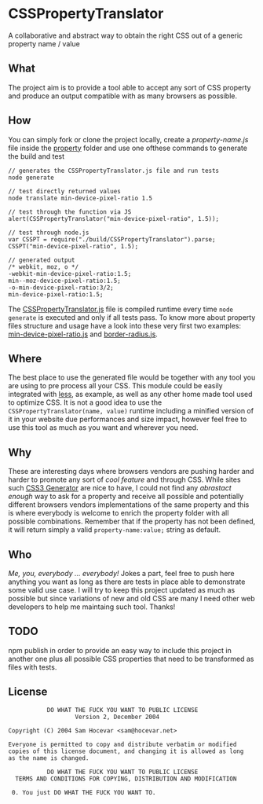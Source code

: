 CSSPropertyTranslator
=====================
A collaborative and abstract way to obtain the right CSS out of a generic
property name / value

What
---
The project aim is to provide a tool able to accept any sort of CSS property
and produce an output compatible with as many browsers as possible.

How
---
You can simply fork or clone the project locally, create a *property-name.js*
file inside the [property](https://github.com/WebReflection/CSSPropertyTranslator/tree/master/property)
folder and use one ofthese commands to generate the build and test

    // generates the CSSPropertyTranslator.js file and run tests
    node generate

    // test directly returned values
    node translate min-device-pixel-ratio 1.5
    
    // test through the function via JS
    alert(CSSPropertyTranslator("min-device-pixel-ratio", 1.5));

    // test through node.js
    var CSSPT = require("./build/CSSPropertyTranslator").parse;
    CSSPT("min-device-pixel-ratio", 1.5);

    // generated output
    /* webkit, moz, o */
    -webkit-min-device-pixel-ratio:1.5;
    min--moz-device-pixel-ratio:1.5;
    -o-min-device-pixel-ratio:3/2;
    min-device-pixel-ratio:1.5;

The
[CSSPropertyTranslator.js](https://github.com/WebReflection/CSSPropertyTranslator/blob/master/build/CSSPropertyTranslator.js)
file is compiled runtime every time `node generate` is executed and only if all
tests pass.
To know more about property files structure and usage have a look into these
very first two examples:
[min-device-pixel-ratio.js](https://github.com/WebReflection/CSSPropertyTranslator/blob/master/property/min-device-pixel-ratio.js)
and
[border-radius.js](https://github.com/WebReflection/CSSPropertyTranslator/blob/master/property/border-radius.js).

Where
-----
The best place to use the generated file would be together with any tool you
are using to pre process all your CSS.
This module could be easily integrated with [less](http://lesscss.org/), as
example, as well as any other home made tool used to optimize CSS.
It is not a good idea to use the `CSSPropertyTranslator(name, value)` runtime
including a minified version of it in your website due performances and size
impact, however feel free to use this tool as much as you want and wherever you
need.

Why
---
These are interesting days where browsers vendors are pushing harder and harder
to promote any sort of *cool feature* and through CSS.
While sites such [CSS3 Generator](http://css3generator.com/) are nice to have,
I could not find any *abrastact enough* way to ask for a property and receive
all possible and potentially different browsers vendors implementations of the
same property and this is where everybody is welcome to enrich the property
folder with all possible combinations.
Remember that if the property has not been defined, it will return simply a
valid `property-name:value;` string as default.

Who
---
*Me, you, everybody ... everybody!*
Jokes a part, feel free to push here anything you want as long as there are
tests in place able to demonstrate some valid use case.
I will try to keep this project updated as much as possible but since
variations of new and old CSS are many I need other web developers to help me
maintaing such tool. Thanks!

TODO
----
npm publish in order to provide an easy way to include this project in another
one plus all possible CSS properties that need to be transformed as files with
tests.

License
-------

               DO WHAT THE FUCK YOU WANT TO PUBLIC LICENSE
                       Version 2, December 2004

    Copyright (C) 2004 Sam Hocevar <sam@hocevar.net>

    Everyone is permitted to copy and distribute verbatim or modified
    copies of this license document, and changing it is allowed as long
    as the name is changed.

               DO WHAT THE FUCK YOU WANT TO PUBLIC LICENSE
      TERMS AND CONDITIONS FOR COPYING, DISTRIBUTION AND MODIFICATION

     0. You just DO WHAT THE FUCK YOU WANT TO.
